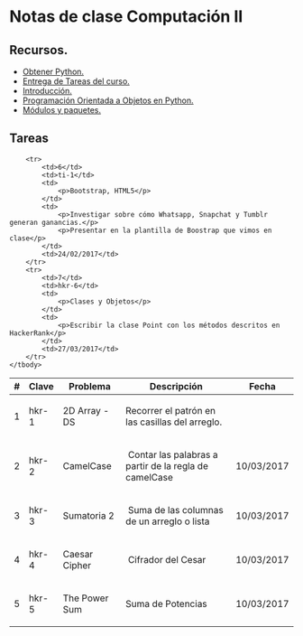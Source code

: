 # Notas de clase Computación II



## Recursos.
* [Obtener Python.][185b52da]    
* [Entrega de Tareas del curso.][0ef1080b]    
* [Introducción.][3eec47a4]  
* [Programación Orientada a Objetos en Python.][2b1b5d32]    
* [Módulos y paquetes.][744e6c08]  

## Tareas

<table class="table">
    <thead>
        <tr>
            <th>#</th>
            <th>Clave</th>
            <th>Problema</th>
            <th>Descripción</th>
            <th>Fecha</th>
        </tr>
    </thead>
    <tbody>
        <tr>
            <td>1</td>
            <td>hkr-1</td>
            <td>
                <p>2D Array - DS</p>
            </td>
            <td>
                <p>Recorrer el patrón en las casillas del arreglo.</p>
            </td>
            <td></td>
        </tr>
        <tr>
            <td>2</td>
            <td>hkr-2</td>
            <td>
                <p>CamelCase</p>
            </td>
            <td>
                <p>&nbsp;Contar las palabras a partir de la regla de camelCase</p>
            </td>
            <td>10/03/2017</td>
        </tr>
        <tr>
            <td>3</td>
            <td>hkr-3</td>
            <td>
                <p>Sumatoria 2</p>
            </td>
            <td>
                <p>&nbsp;Suma de las columnas de un arreglo o lista</p>
            </td>
            <td>10/03/2017</td>
        </tr>
        <tr>
            <td>4</td>
            <td>hkr-4</td>
            <td>
                <p>Caesar Cipher</p>
            </td>
            <td>
                <p>&nbsp;Cifrador del Cesar</p>
            </td>
            <td>10/03/2017</td>
        </tr>
        <tr>
            <td>5</td>
            <td>hkr-5</td>
            <td>
                <p>The Power Sum</p>
            </td>
            <td>
                <p>Suma de Potencias</p>
            </td>
            <td>10/03/2017</td>
        </tr>

        <tr>
            <td>6</td>
            <td>ti-1</td>
            <td>
                <p>Bootstrap, HTML5</p>
            </td>
            <td>
                <p>Investigar sobre cómo Whatsapp, Snapchat y Tumblr generan ganancias.</p>
                <p>Presentar en la plantilla de Boostrap que vimos en clase</p>
            </td>
            <td>24/02/2017</td>
        </tr>
        <tr>
            <td>7</td>
            <td>hkr-6</td>
            <td>
                <p>Clases y Objetos</p>
            </td>
            <td>
                <p>Escribir la clase Point con los métodos descritos en HackerRank</p>
            </td>
            <td>27/03/2017</td>
        </tr>
    </tbody>
</table>

[0ef1080b]: FormatoEntregaTareas.Rmd "Formato de Entrega de Tareas"  
[3eec47a4]: Chapter-1.Rmd "Introducción a Python"  
[744e6c08]: Chapter-3-2.ipynb "Módulos"
[185b52da]: Chapter0.Rmd "Obtener Python"
[2b1b5d32]: Chapter3-1.ipynb "Introducción a Programación Orientada a Objetos"
